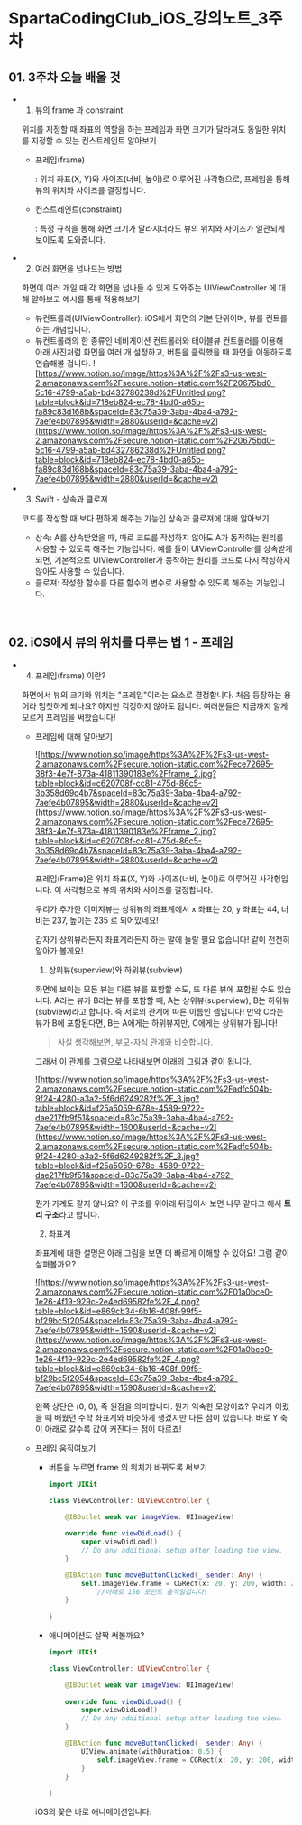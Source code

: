 # SpartaCodingClub_iOS_강의노트_3주차

## **01. 3주차 오늘 배울 것**

- 1) 뷰의 frame 과 constraint

    위치를 지정할 때 좌표의 역할을 하는 프레임과 화면 크기가 달라져도 동일한 위치를 지정할 수 있는 컨스트레인트 알아보기

    - 프레임(frame)

        : 위치 좌표(X, Y)와 사이즈(너비, 높이)로 이루어진 사각형으로, 프레임을 통해 뷰의 위치와 사이즈를 결정합니다. 

    - 컨스트레인트(constraint)

        : 특정 규칙을 통해 화면 크기가 달라지더라도 뷰의 위치와 사이즈가 일관되게 보이도록 도와줍니다.  

- 2) 여러 화면을 넘나드는 방법

    화면이 여러 개일 때 각 화면을 넘나들 수 있게 도와주는 UIViewController 에 대해 알아보고 예시를 통해 적용해보기

    - 뷰컨트롤러(UIViewController): iOS에서 화면의 기본 단위이며, 뷰를 컨트롤하는 개념입니다.
    - 뷰컨트롤러의 한 종류인 네비게이션 컨트롤러와 테이블뷰 컨트롤러를 이용해 아래 사진처럼 화면을 여러 개 설정하고, 버튼을 클릭했을 때 화면을 이동하도록 연습해볼 겁니다.
        ![https://www.notion.so/image/https%3A%2F%2Fs3-us-west-2.amazonaws.com%2Fsecure.notion-static.com%2F20675bd0-5c16-4799-a5ab-bd432786238d%2FUntitled.png?table=block&id=718eb824-ec78-4bd0-a65b-fa89c83d168b&spaceId=83c75a39-3aba-4ba4-a792-7aefe4b07895&width=2880&userId=&cache=v2](https://www.notion.so/image/https%3A%2F%2Fs3-us-west-2.amazonaws.com%2Fsecure.notion-static.com%2F20675bd0-5c16-4799-a5ab-bd432786238d%2FUntitled.png?table=block&id=718eb824-ec78-4bd0-a65b-fa89c83d168b&spaceId=83c75a39-3aba-4ba4-a792-7aefe4b07895&width=2880&userId=&cache=v2)

- 3) Swift - 상속과 클로져

    코드를 작성할 때 보다 편하게 해주는 기능인 상속과 클로져에 대해 알아보기

    - 상속: A를 상속받았을 때, 따로 코드를 작성하지 않아도 A가 동작하는 원리를 사용할 수 있도록 해주는 기능입니다. 예를 들어 UIViewController를 상속받게 되면, 기본적으로 UIViewController가 동작하는 원리를 코드로 다시 작성하지 않아도 사용할 수 있습니다.
    - 클로져: 작성한 함수를 다른 함수의 변수로 사용할 수 있도록 해주는 기능입니다.
<br>

## 02. iOS에서 뷰의 위치를 다루는 법 1 - 프레임

- 4) 프레임(frame) 이란?

    화면에서 뷰의 크기와 위치는 "프레임"이라는 요소로 결정합니다.  처음 등장하는 용어라 멈칫하게 되나요? 하지만 걱정하지 않아도 됩니다. 여러분들은 지금까지 알게 모르게 프레임을 써왔습니다! 

    - 프레임에 대해 알아보기

        ![https://www.notion.so/image/https%3A%2F%2Fs3-us-west-2.amazonaws.com%2Fsecure.notion-static.com%2Fece72695-38f3-4e7f-873a-41811390183e%2Fframe_2.jpg?table=block&id=c620708f-cc81-475d-86c5-3b358d69c4b7&spaceId=83c75a39-3aba-4ba4-a792-7aefe4b07895&width=2880&userId=&cache=v2](https://www.notion.so/image/https%3A%2F%2Fs3-us-west-2.amazonaws.com%2Fsecure.notion-static.com%2Fece72695-38f3-4e7f-873a-41811390183e%2Fframe_2.jpg?table=block&id=c620708f-cc81-475d-86c5-3b358d69c4b7&spaceId=83c75a39-3aba-4ba4-a792-7aefe4b07895&width=2880&userId=&cache=v2)

        프레임(Frame)은 위치 좌표(X, Y)와 사이즈(너비, 높이)로 이루어진 사각형입니다. 이 사각형으로 뷰의 위치와 사이즈를 결정합니다. 

        우리가 추가한 이미지뷰는 상위뷰의 좌표계에서 x 좌표는 20, y 좌표는 44, 너비는 237, 높이는 235 로 되어있네요!

        갑자기 상위뷰라든지 좌표계라든지 하는 말에 놀랄 필요 없습니다! 같이 천천히 알아가 볼게요!

        1. 상위뷰(superview)와 하위뷰(subview)

        화면에 보이는 모든 뷰는 다른 뷰를 포함할 수도, 또 다른 뷰에 포함될 수도 있습니다. A라는 뷰가 B라는 뷰를 포함할 때, A는 상위뷰(superview), B는 하위뷰(subview)라고 합니다. 즉 서로의 관계에 따른 이름인 셈입니다! 만약 C라는 뷰가 B에 포함된다면, B는 A에게는 하위뷰지만, C에게는 상위뷰가 됩니다!

        > 사실 생각해보면, 부모-자식 관계와 비슷합니다.

        그래서 이 관계를 그림으로 나타내보면 아래의 그림과 같이 됩니다. 

        ![https://www.notion.so/image/https%3A%2F%2Fs3-us-west-2.amazonaws.com%2Fsecure.notion-static.com%2Fadfc504b-9f24-4280-a3a2-5f6d6249282f%2F_3.jpg?table=block&id=f25a5059-678e-4589-9722-dae217fb9f51&spaceId=83c75a39-3aba-4ba4-a792-7aefe4b07895&width=1600&userId=&cache=v2](https://www.notion.so/image/https%3A%2F%2Fs3-us-west-2.amazonaws.com%2Fsecure.notion-static.com%2Fadfc504b-9f24-4280-a3a2-5f6d6249282f%2F_3.jpg?table=block&id=f25a5059-678e-4589-9722-dae217fb9f51&spaceId=83c75a39-3aba-4ba4-a792-7aefe4b07895&width=1600&userId=&cache=v2)

        뭔가 가계도 같지 않나요? 이 구조를 위아래 뒤집어서 보면 나무 같다고 해서 **트리 구조**라고 합니다. 

        2. 좌표계

        좌표계에 대한 설명은 아래 그림을 보면 더 빠르게 이해할 수 있어요! 그럼 같이 살펴볼까요?

        ![https://www.notion.so/image/https%3A%2F%2Fs3-us-west-2.amazonaws.com%2Fsecure.notion-static.com%2F01a0bce0-1e26-4f19-929c-2e4ed69582fe%2F_4.png?table=block&id=e869cb34-6b16-408f-99f5-bf29bc5f2054&spaceId=83c75a39-3aba-4ba4-a792-7aefe4b07895&width=1590&userId=&cache=v2](https://www.notion.so/image/https%3A%2F%2Fs3-us-west-2.amazonaws.com%2Fsecure.notion-static.com%2F01a0bce0-1e26-4f19-929c-2e4ed69582fe%2F_4.png?table=block&id=e869cb34-6b16-408f-99f5-bf29bc5f2054&spaceId=83c75a39-3aba-4ba4-a792-7aefe4b07895&width=1590&userId=&cache=v2)

        왼쪽 상단은 (0, 0), 즉 원점을 의미합니다. 뭔가 익숙한 모양이죠? 우리가 어렸을 때 배웠던 수학 좌표계와 비슷하게 생겼지만 다른 점이 있습니다. 바로 Y 축이 아래로 갈수록 값이 커진다는 점이 다르죠! 

    - 프레임 움직여보기
        - 버튼을 누르면 frame 의 위치가 바뀌도록 써보기

            ```swift
            import UIKit

            class ViewController: UIViewController {

                @IBOutlet weak var imageView: UIImageView!
                
                override func viewDidLoad() {
                    super.viewDidLoad()
                    // Do any additional setup after loading the view.
                }

                @IBAction func moveButtonClicked(_ sender: Any) {
                    self.imageView.frame = CGRect(x: 20, y: 200, width: 237, height: 235)
            			//아래로 156 포인트 움직일겁니다!
                }
                
            }
            ```

        - 애니메이션도 살짝 써볼까요?

            ```swift
            import UIKit

            class ViewController: UIViewController {

                @IBOutlet weak var imageView: UIImageView!
                
                override func viewDidLoad() {
                    super.viewDidLoad()
                    // Do any additional setup after loading the view.
                }

                @IBAction func moveButtonClicked(_ sender: Any) {
                    UIView.animate(withDuration: 0.5) {
                        self.imageView.frame = CGRect(x: 20, y: 200, width: 237, height: 235)
                    }
                }
                
            }
            ```

        iOS의 꽃은 바로 애니메이션입니다.